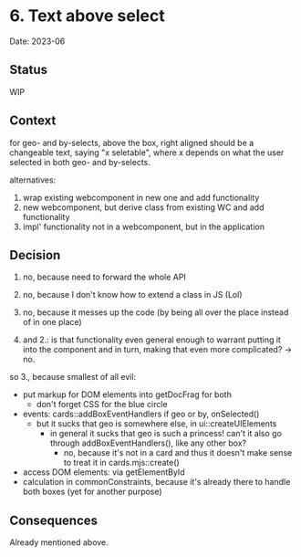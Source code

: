 # 6. Text above select

Date: 2023-06

## Status

WIP

## Context

for geo- and by-selects, above the box, right aligned should be a changeable text, saying "x seletable", where x depends on what the user selected in both geo- and by-selects.

alternatives:

1. wrap existing webcomponent in new one and add functionality
2. new webcomponent, but derive class from existing WC and add functionality
3. impl' functionality not in a webcomponent, but in the application

## Decision

1. no, because need to forward the whole API
2. no, because I don't know how to extend a class in JS (Lol)
3. no, because it messes up the code (by being all over the place instead of in one place)

1. and 2.: is that functionality even general enough to warrant putting it into the component and in turn, making that even more complicated?
-> no.

so 3., because smallest of all evil:

  - put markup for DOM elements into getDocFrag for both
    - don't forget CSS for the blue circle
  - events: cards::addBoxEventHandlers if geo or by, onSelected()
    - but it sucks that geo is somewhere else, in ui::createUIElements
      - in general it sucks that geo is such a princess! can't it also go through addBoxEventHandlers(), like any other box?
        - no, because it's not in a card and thus it doesn't make sense to treat it in cards.mjs::create()
  - access DOM elements: via getElementById
  - calculation in commonConstraints, because it's already there to handle both boxes (yet for another purpose)

## Consequences

Already mentioned above.

